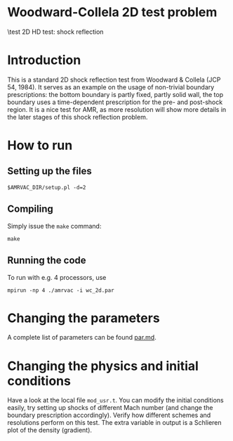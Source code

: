 # Woodward-Collela 2D test problem

\test 2D HD test: shock reflection

# Introduction

This is a standard 2D shock reflection test from Woodward & Collela (JCP 54, 1984).
It serves as an example on the usage of non-trivial boundary prescriptions: the bottom boundary is
partly fixed, partly solid wall, the top boundary uses a time-dependent prescription for 
the pre- and post-shock region. It is a nice test for AMR, as more resolution will show more details in the later stages of this shock reflection problem.

# How to run

## Setting up the files

    $AMRVAC_DIR/setup.pl -d=2

## Compiling

Simply issue the `make` command:

    make

## Running the code

To run with e.g. 4 processors, use

    mpirun -np 4 ./amrvac -i wc_2d.par

# Changing the parameters

A complete list of parameters can be found [par.md](par.md).

# Changing the physics and initial conditions

Have a look at the local file `mod_usr.t`. You can modify the 
initial conditions easily, try setting up shocks of different Mach number (and change the boundary prescription accordingly). Verify how different schemes and resolutions perform on this test. The extra variable in output is a Schlieren plot of the density (gradient).
